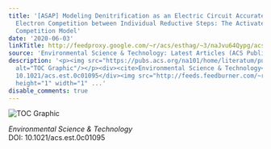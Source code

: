 ```yaml
---
title: '[ASAP] Modeling Denitrification as an Electric Circuit Accurately Captures
  Electron Competition between Individual Reductive Steps: The Activated Sludge Model–Electron
  Competition Model'
date: '2020-06-03'
linkTitle: http://feedproxy.google.com/~r/acs/esthag/~3/naJvu64Qypg/acs.est.0c01095
source: 'Environmental Science & Technology: Latest Articles (ACS Publications)'
description: '<p><img src="https://pubs.acs.org/na101/home/literatum/publisher/achs/journals/content/esthag/0/esthag.ahead-of-print/acs.est.0c01095/20200603/images/medium/es0c01095_0009.gif"
  alt="TOC Graphic"/></p><div><cite>Environmental Science & Technology</cite></div><div>DOI:
  10.1021/acs.est.0c01095</div><img src="http://feeds.feedburner.com/~r/acs/esthag/~4/naJvu64Qypg"
  height="1" width="1" ...'
disable_comments: true
---
```

<p><img src="https://pubs.acs.org/na101/home/literatum/publisher/achs/journals/content/esthag/0/esthag.ahead-of-print/acs.est.0c01095/20200603/images/medium/es0c01095_0009.gif" alt="TOC Graphic"/></p><div><cite>Environmental Science & Technology</cite></div><div>DOI: 10.1021/acs.est.0c01095</div><img src="http://feeds.feedburner.com/~r/acs/esthag/~4/naJvu64Qypg" height="1" width="1" ...